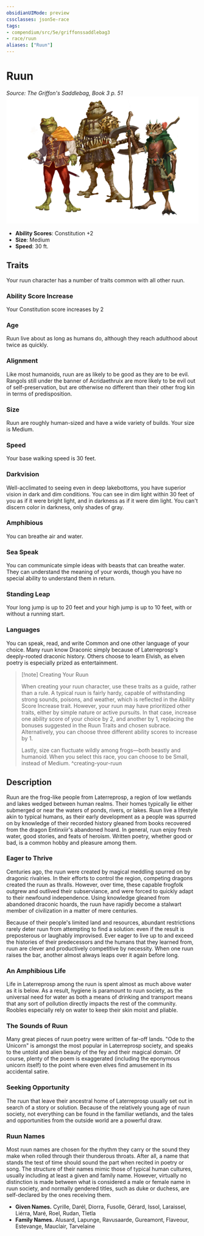 ```yaml
---
obsidianUIMode: preview
cssclasses: json5e-race
tags:
- compendium/src/5e/griffonssaddlebag3
- race/ruun
aliases: ["Ruun"]
---
```

# Ruun
*Source: The Griffon's Saddlebag, Book 3 p. 51*  
![](https://raw.githubusercontent.com/TheGiddyLimit/homebrew-img/main/img/GriffonsSaddlebag3/Ruun.webp#right)  

- **Ability Scores**: Constitution +2
- **Size**: Medium
- **Speed**: 30 ft.

## Traits

Your ruun character has a number of traits common with all other ruun.

### Ability Score Increase

Your Constitution score increases by 2

### Age

Ruun live about as long as humans do, although they reach adulthood about twice as quickly.

### Alignment

Like most humanoids, ruun are as likely to be good as they are to be evil. Rangols still under the banner of Acridaethruix are more likely to be evil out of self-preservation, but are otherwise no different than their other frog kin in terms of predisposition.

### Size

Ruun are roughly human-sized and have a wide variety of builds. Your size is Medium.

### Speed

Your base walking speed is 30 feet.

### Darkvision

Well-acclimated to seeing even in deep lakebottoms, you have superior vision in dark and dim conditions. You can see in dim light within 30 feet of you as if it were bright light, and in darkness as if it were dim light. You can't discern color in darkness, only shades of gray.

### Amphibious

You can breathe air and water.

### Sea Speak

You can communicate simple ideas with beasts that can breathe water. They can understand the meaning of your words, though you have no special ability to understand them in return.

### Standing Leap

Your long jump is up to 20 feet and your high jump is up to 10 feet, with or without a running start.

### Languages

You can speak, read, and write Common and one other language of your choice. Many ruun know Draconic simply because of Laterreprosp's deeply-rooted draconic history. Others choose to learn Elvish, as elven poetry is especially prized as entertainment.

> [!note] Creating Your Ruun
> 
> When creating your ruun character, use these traits as a guide, rather than a rule. A typical ruun is fairly hardy, capable of withstanding strong sounds, poisons, and weather, which is reflected in the Ability Score Increase trait. However, your ruun may have prioritized other traits, either by simple nature or active pursuits. In that case, increase one ability score of your choice by 2, and another by 1, replacing the bonuses suggested in the Ruun Traits and chosen subrace. Alternatively, you can choose three different ability scores to increase by 1.
> 
> Lastly, size can fluctuate wildly among frogs—both beastly and humanoid. When you select this race, you can choose to be Small, instead of Medium.
^creating-your-ruun

## Description

Ruun are the frog-like people from Laterreprosp, a region of low wetlands and lakes wedged between human realms. Their homes typically lie either submerged or near the waters of ponds, rivers, or lakes. Ruun live a lifestyle akin to typical humans, as their early development as a people was spurred on by knowledge of their recorded history gleaned from books recovered from the dragon Entinxiir's abandoned hoard. In general, ruun enjoy fresh water, good stories, and feats of heroism. Written poetry, whether good or bad, is a common hobby and pleasure among them.

### Eager to Thrive

Centuries ago, the ruun were created by magical meddling spurred on by dragonic rivalries. In their efforts to control the region, competing dragons created the ruun as thralls. However, over time, these capable frogfolk outgrew and outlived their subserviance, and were forced to quickly adapt to their newfound independence. Using knowledge gleaned from abandoned draconic hoards, the ruun have rapidly become a stalwart member of civilization in a matter of mere centuries.

Because of their people's limited land and resources, abundant restrictions rarely deter ruun from attempting to find a solution:  even if the result is preposterous or laughably improvised. Ever eager to live up to and exceed the histories of their predecessors and the humans that they learned from, ruun are clever and productively competitive by necessity. When one ruun raises the bar, another almost always leaps over it again before long.

### An Amphibious Life

Life in Laterreprosp among the ruun is spent almost as much above water as it is below. As a result, hygiene is paramount to ruun society, as the universal need for water as both a means of drinking and transport means that any sort of pollution directly impacts the rest of the community. Roobles especially rely on water to keep their skin moist and pliable.

### The Sounds of Ruun

Many great pieces of ruun poetry were written of far-off lands. "Ode to the Unicorn" is amongst the most popular in Laterreprosp society, and speaks to the untold and alien beauty of the fey and their magical domain. Of course, plenty of the poem is exaggerated (including the eponymous unicorn itself) to the point where even elves find amusement in its accidental satire.

### Seeking Opportunity

The ruun that leave their ancestral home of Laterreprosp usually set out in search of a story or solution. Because of the relatively young age of ruun society, not everything can be found in the familiar wetlands, and the tales and opportunities from the outside world are a powerful draw.

### Ruun Names

Most ruun names are chosen for the rhythm they carry or the sound they make when rolled through their thunderous throats. After all, a name that stands the test of time should sound the part when recited in poetry or song. The structure of their names mimic those of typical human cultures, usually including at least a given and family name. However, virtually no distinction is made between what is considered a male or female name in ruun society, and normally gendered titles, such as duke or duchess, are self-declared by the ones receiving them. 

- **Given Names.** Cyrille, Darél, Diorra, Fusolle, Gérard, Issol, Laraissel, Liérra, Maré, Roel, Rudan, Tletla  
- **Family Names.** Alusard, Lapunge, Ravusaarde, Gureamont, Flaveour, Estevange, Mauclair, Tarvelaine